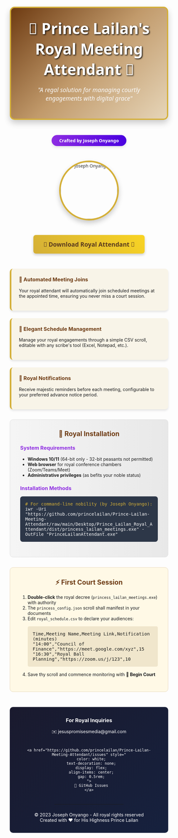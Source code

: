 <div align="center" style="font-family: 'Segoe UI', Tahoma, Geneva, Verdana, sans-serif; color: #333;">
  <!-- Royal Header -->
  <div style="
    background: linear-gradient(135deg, #6e3b12 0%, #c19a6b 50%, #e6d5b8 100%);
    padding: 2rem;
    border-radius: 15px;
    border: 4px solid #d4af37;
    box-shadow: 0 10px 20px rgba(0,0,0,0.2);
    margin-bottom: 2rem;
  ">
    <h1 style="color: #fff; text-shadow: 2px 2px 4px #000; font-size: 3rem; margin: 0;">
      👑 Prince Lailan's Royal Meeting Attendant 👑
    </h1>
    <p style="color: #f8f8f8; font-size: 1.2rem; font-style: italic;">
      "A regal solution for managing courtly engagements with digital grace"
    </p>
  </div>

  <!-- Creator Badge -->
  <div style="
    background: linear-gradient(to right, #8e2de2, #4a00e0);
    color: white;
    display: inline-block;
    padding: 0.5rem 1.5rem;
    border-radius: 50px;
    margin: 1rem 0;
    font-weight: bold;
    box-shadow: 0 4px 8px rgba(0,0,0,0.1);
  ">
    Crafted by Joseph Onyango
  </div>

  <!-- Profile Photo -->
  <img src="https://p16-sign-va.tiktokcdn.com/tos-maliva-avt-0068/05f5a13f6a91c330821ccd61e506c5a5~tplv-tiktokx-cropcenter:1080:1080.jpeg" 
       style="
         width: 180px;
         height: 180px;
         border-radius: 50%;
         border: 5px solid #d4af37;
         object-fit: cover;
         box-shadow: 0 8px 16px rgba(0,0,0,0.2);
         margin: 1rem 0;
       "
       alt="Joseph Onyango">

  <!-- Download Button -->
  <a href="https://github.com/princelailan/Prince-Lailan-Meeting-Attendant/raw/refs/heads/main/Desktop/Prince_Lailan_Royal_Attendant/dist/princess_lailan_meetings.exe"
     style="
       display: inline-block;
       background: linear-gradient(45deg, #d4af37, #f9d423);
       color: #5a3a1e;
       padding: 1rem 2rem;
       font-size: 1.2rem;
       font-weight: bold;
       border-radius: 8px;
       text-decoration: none;
       margin: 1rem 0;
       box-shadow: 0 4px 8px rgba(0,0,0,0.2);
       transition: transform 0.3s, box-shadow 0.3s;
     "
     onmouseover="this.style.transform='translateY(-3px)';this.style.boxShadow='0 6px 12px rgba(0,0,0,0.3)'"
     onmouseout="this.style.transform='';this.style.boxShadow='0 4px 8px rgba(0,0,0,0.2)'">
    🏰 Download Royal Attendant 🏰
  </a>
</div>

<!-- Features Grid -->
<div style="
  display: grid;
  grid-template-columns: repeat(auto-fit, minmax(300px, 1fr));
  gap: 1.5rem;
  margin: 2rem 0;
">
  <!-- Feature 1 -->
  <div style="
    background: #f8f4e8;
    padding: 1.5rem;
    border-radius: 10px;
    border-left: 5px solid #d4af37;
    box-shadow: 0 4px 6px rgba(0,0,0,0.1);
  ">
    <h3 style="color: #6e3b12; margin-top: 0;">🎩 Automated Meeting Joins</h3>
    <p>Your royal attendant will automatically join scheduled meetings at the appointed time, ensuring you never miss a court session.</p>
  </div>

  <!-- Feature 2 -->
  <div style="
    background: #f8f4e8;
    padding: 1.5rem;
    border-radius: 10px;
    border-left: 5px solid #d4af37;
    box-shadow: 0 4px 6px rgba(0,0,0,0.1);
  ">
    <h3 style="color: #6e3b12; margin-top: 0;">📜 Elegant Schedule Management</h3>
    <p>Manage your royal engagements through a simple CSV scroll, editable with any scribe's tool (Excel, Notepad, etc.).</p>
  </div>

  <!-- Feature 3 -->
  <div style="
    background: #f8f4e8;
    padding: 1.5rem;
    border-radius: 10px;
    border-left: 5px solid #d4af37;
    box-shadow: 0 4px 6px rgba(0,0,0,0.1);
  ">
    <h3 style="color: #6e3b12; margin-top: 0;">🔔 Royal Notifications</h3>
    <p>Receive majestic reminders before each meeting, configurable to your preferred advance notice period.</p>
  </div>
</div>

<!-- Installation Section -->
<div style="
  background: linear-gradient(to right, #f5f5f5, #e8e8e8);
  padding: 2rem;
  border-radius: 10px;
  margin: 2rem 0;
  border: 1px solid #ddd;
">
  <h2 style="color: #6e3b12; margin-top: 0; text-align: center;">🏮 Royal Installation</h2>
  
  <h3 style="color: #8e2de2;">System Requirements</h3>
  <ul>
    <li><strong>Windows 10/11</strong> (64-bit only - 32-bit peasants not permitted)</li>
    <li><strong>Web browser</strong> for royal conference chambers (Zoom/Teams/Meet)</li>
    <li><strong>Administrative privileges</strong> (as befits your noble status)</li>
  </ul>

  <h3 style="color: #8e2de2;">Installation Methods</h3>
  
  <div style="
    background: #2d3748;
    color: #f8f8f8;
    padding: 1rem;
    border-radius: 8px;
    font-family: monospace;
    margin: 1rem 0;
    overflow-x: auto;
  ">
    <span style="color: #d4af37;"># For command-line nobility (by Joseph Onyango):</span><br>
    iwr -Uri "https://github.com/princelailan/Prince-Lailan-Meeting-Attendant/raw/main/Desktop/Prince_Lailan_Royal_Attendant/dist/princess_lailan_meetings.exe" -OutFile "PrinceLailanAttendant.exe"
  </div>
</div>

<!-- Quick Start Section -->
<div style="
  background: #fff9e6;
  padding: 2rem;
  border-radius: 10px;
  margin: 2rem 0;
  border: 1px solid #e6d5b8;
">
  <h2 style="color: #6e3b12; margin-top: 0; text-align: center;">⚡ First Court Session</h2>
  
  <ol>
    <li><strong>Double-click</strong> the royal decree (<code>princess_lailan_meetings.exe</code>) with authority</li>
    <li>The <code>princess_config.json</code> scroll shall manifest in your documents</li>
    <li>Edit <code>royal_schedule.csv</code> to declare your audiences:
      <div style="
        background: #f0e6cc;
        padding: 1rem;
        border-radius: 5px;
        margin: 1rem 0;
        font-family: monospace;
        font-size: 0.9rem;
      ">
        Time,Meeting Name,Meeting Link,Notification (minutes)<br>
        "14:00","Council of Finance","https://meet.google.com/xyz",15<br>
        "16:30","Royal Ball Planning","https://zoom.us/j/123",10
      </div>
    </li>
    <li>Save thy scroll and commence monitoring with <strong>🌟 Begin Court</strong></li>
  </ol>
</div>

<!-- Footer -->
<div align="center" style="
  margin-top: 3rem;
  padding: 2rem;
  background: linear-gradient(135deg, #1a1a2e 0%, #16213e 100%);
  color: white;
  border-radius: 10px;
">
  <h3 style="margin: 0 0 1rem 0;">For Royal Inquiries</h3>
  
  <div style="display: flex; justify-content: center; gap: 1.5rem; flex-wrap: wrap;">
    <a href="mailto:jesuspromisesmedia@gmail.com" style="
      color: white;
      text-decoration: none;
      display: flex;
      align-items: center;
      gap: 0.5rem;
    ">
      ✉️ jesuspromisesmedia@gmail.com
    </a>
    
    <a href="https://github.com/princelailan/Prince-Lailan-Meeting-Attendant/issues" style="
      color: white;
      text-decoration: none;
      display: flex;
      align-items: center;
      gap: 0.5rem;
    ">
      📜 GitHub Issues
    </a>
  </div>
  
  <hr style="border-color: #444; margin: 1.5rem auto; width: 50%;">
  
  <p style="margin: 0; font-size: 0.9rem;">
    © 2023 Joseph Onyango - All royal rights reserved<br>
    Created with ❤️ for His Highness Prince Lailan
  </p>
</div>
